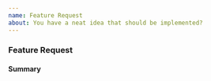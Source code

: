 ```yaml
---
name: Feature Request
about: You have a neat idea that should be implemented?
---
```


### Feature Request
<!-- Fill in the relevant information below to help triage your issue. -->

#### Summary
<!-- Provide a summary of the feature you would like to see implemented. -->
